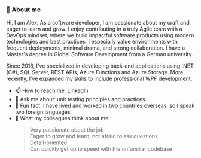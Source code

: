 ### 💬 About me

Hi, I am Alex. As a software developer, I am passionate about my craft and eager to learn and grow. 
I enjoy contributing in a truly Agile team with a DevOps mindset, where we build impactful software products using modern technologies and best practices. 
I especially value environments with frequent deployments, minimal drama, and strong collaboration.
I have a Master's degree in Global Software Development from a German university. 

Since 2018, I've specialized in developing back-end applications using .NET (C#), SQL Server, REST APIs, Azure Functions and Azure Storage. 
More recently, I've expanded my skills to include professional WPF development.

- 📫 How to reach me: [LinkedIn](https://www.linkedin.com/in/asanfilov/)
- 💬 Ask me about: unit testing principles and practices
- 🐶 Fun fact: I have lived and worked in two countries overseas, so I speak two foreign languages
- 🤝 What my colleagues think about me:
    > Very passionate about the job   
    > Eager to grow and learn, not afraid to ask questions  
    > Detail-oriented  
    > Can quickly get up to speed with the unfamiliar codebase

<!--
**asanfilov/asanfilov** is a ✨ _special_ ✨ repository because its `README.md` (this file) appears on your GitHub profile.

Here are some ideas to get you started:

- 🔭 I'm currently working on ...
- 🌱 I'm currently reading learning ...
-  I'm looking to collaborate on ...
- 🤔 I'm looking for help with ...
-->
